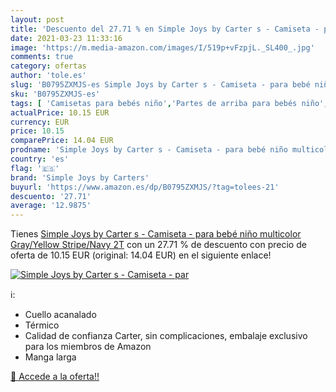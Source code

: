 ```yaml
---
layout: post
title: 'Descuento del 27.71 % en Simple Joys by Carter s - Camiseta - par'
date: 2021-03-23 11:33:16
image: 'https://m.media-amazon.com/images/I/519p+vFzpjL._SL400_.jpg'
comments: true
category: ofertas
author: 'tole.es'
slug: 'B0795ZXMJS-es Simple Joys by Carter s - Camiseta - para bebé niño...'
sku: 'B0795ZXMJS-es'
tags: [ 'Camisetas para bebés niño','Partes de arriba para bebés niño','Ropa','Ropa para bebés','Ropa para bebés niño','bebé','simple joys by carters', ]
actualPrice: 10.15 EUR
currency: EUR
price: 10.15
comparePrice: 14.04 EUR
prodname: 'Simple Joys by Carter s - Camiseta - para bebé niño multicolor Gray/Yellow Stripe/Navy 2T'
country: 'es'
flag: '🇪🇸'
brand: 'Simple Joys by Carters'
buyurl: 'https://www.amazon.es/dp/B0795ZXMJS/?tag=tolees-21'
descuento: '27.71'
average: '12.9875'
---
```


Tienes [Simple Joys by Carter s - Camiseta - para bebé niño multicolor Gray/Yellow Stripe/Navy 2T](https://www.amazon.es/dp/B0795ZXMJS/?tag=tolees-21) con un 27.71 % de descuento con precio de oferta de 10.15 EUR (original: 14.04 EUR) en el siguiente enlace!

[![Simple Joys by Carter s - Camiseta - par](https://m.media-amazon.com/images/I/519p+vFzpjL._SL400_.jpg)](https://www.amazon.es/dp/B0795ZXMJS/?tag=tolees-21)

ℹ️:

- Cuello acanalado
- Térmico
- Calidad de confianza Carter, sin complicaciones, embalaje exclusivo para los miembros de Amazon
- Manga larga

[🛒 Accede a la oferta!!](https://www.amazon.es/dp/B0795ZXMJS/?tag=tolees-21)
